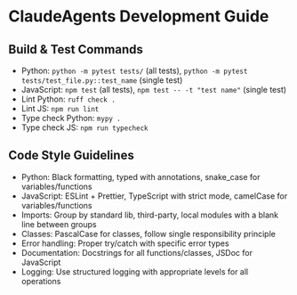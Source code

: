 # ClaudeAgents Development Guide

## Build & Test Commands
- Python: `python -m pytest tests/` (all tests), `python -m pytest tests/test_file.py::test_name` (single test)
- JavaScript: `npm test` (all tests), `npm test -- -t "test name"` (single test)
- Lint Python: `ruff check .`
- Lint JS: `npm run lint`
- Type check Python: `mypy .`
- Type check JS: `npm run typecheck`

## Code Style Guidelines
- Python: Black formatting, typed with annotations, snake_case for variables/functions
- JavaScript: ESLint + Prettier, TypeScript with strict mode, camelCase for variables/functions
- Imports: Group by standard lib, third-party, local modules with a blank line between groups
- Classes: PascalCase for classes, follow single responsibility principle
- Error handling: Proper try/catch with specific error types
- Documentation: Docstrings for all functions/classes, JSDoc for JavaScript
- Logging: Use structured logging with appropriate levels for all operations